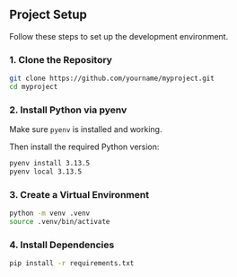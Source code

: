 ## Project Setup

Follow these steps to set up the development environment.

### 1. Clone the Repository

```bash
git clone https://github.com/yourname/myproject.git
cd myproject
```

### 2. Install Python via pyenv

Make sure `pyenv` is installed and working.

Then install the required Python version:

```bash
pyenv install 3.13.5
pyenv local 3.13.5
```

### 3. Create a Virtual Environment

```bash
python -m venv .venv
source .venv/bin/activate
```

### 4. Install Dependencies

```bash
pip install -r requirements.txt
```